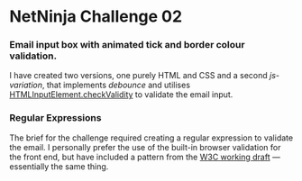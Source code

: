 # NetNinja Challenge 02

### Email input box with animated tick and border colour validation.

I have created two versions, one purely HTML and CSS and a second *js-variation*, that implements *debounce* and utilises [HTMLInputElement.checkValidity](https://developer.mozilla.org/en-US/docs/Web/API/HTMLInputElement/checkValidity) to validate the email input.

### Regular Expressions
The brief for the challenge required creating a regular expression to validate the email. I personally prefer the use of the built-in browser validation for the front end, but have included a pattern from the [W3C working draft](https://www.w3.org/TR/2012/WD-html-markup-20120329/input.email.html) — essentially the same thing.
